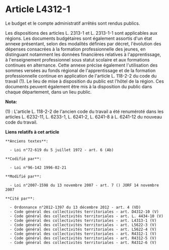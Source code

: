 # Article L4312-1

Le budget et le compte administratif arrêtés sont rendus publics. 

Les dispositions des articles L. 2313-1 et L. 2313-1-1 sont applicables aux régions. Les documents budgétaires sont également
assortis d'un état annexe présentant, selon des modalités définies par décret, l'évolution des dépenses consacrées à la
formation professionnelle des jeunes, en distinguant notamment les données financières relatives à l'apprentissage, à
l'enseignement professionnel sous statut scolaire et aux formations continues en alternance. Cette annexe précise également
l'utilisation des sommes versées au fonds régional de l'apprentissage et de la formation professionnelle continue en
application de l'article L. 118-2-2 du code du travail (1). Le lieu de mise à disposition du public est l'hôtel de la région.
Ces documents peuvent également être mis à la disposition du public dans chaque département, dans un lieu public.

**Nota:**

(1) :   L'article L. 118-2-2 de l'ancien code du travail a été renuméroté dans les articles L. 6232-11, L. 6233-1, L. 6241-2,
L. 6241-8 à L. 6241-12 du nouveau code du travail.

**Liens relatifs à cet article**

	**Anciens textes**:

	  - Loi n°72-619 du 5 juillet 1972 - art. 6 (Ab)

	**Codifié par**:

	  - Loi n°96-142 1996-02-21

	**Modifié par**:

	  - Loi n°2007-1598 du 13 novembre 2007 - art. 7 () JORF 14 novembre 2007

	**Cité par**:

	  - Ordonnance n°2012-1397 du 13 décembre 2012 - art. 4 (VD)
	  - Code général des collectivités territoriales - art. D4312-10 (V)
	  - Code général des collectivités territoriales - art. L. 4434-10 (V)
	  - Code général des collectivités territoriales - art. L4313-1 (V)
	  - Code général des collectivités territoriales - art. L5622-3 (V)
	  - Code général des collectivités territoriales - art. L5622-4 (V)
	  - Code général des collectivités territoriales - art. R4312-1 (V)
	  - Code général des collectivités territoriales - art. R4312-5 (V)
	  - Code général des collectivités territoriales - art. R4312-6 (V)

